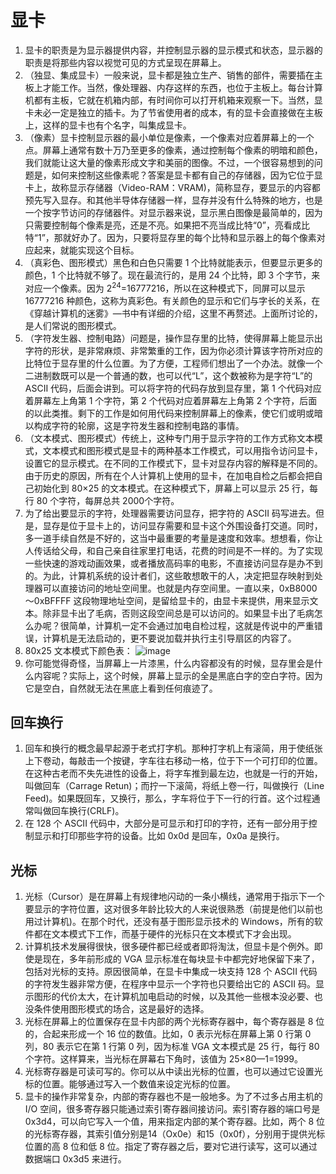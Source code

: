 # 显卡
1. 显卡的职责是为显示器提供内容，并控制显示器的显示模式和状态，显示器的职责是将那些内容以视觉可见的方式呈现在屏幕上。
2. （独显、集成显卡）一般来说，显卡都是独立生产、销售的部件，需要插在主板上才能工作。当然，像处理器、内存这样的东西，也位于主板上。每台计算机都有主板，它就在机箱内部，有时间你可以打开机箱来观察一下。当然，显卡未必一定是独立的插卡。为了节省使用者的成本，有的显卡会直接做在主板上，这样的显卡也有个名字，叫集成显卡。
3. （像素）显卡控制显示器的最小单位是像素，一个像素对应着屏幕上的一个点。屏幕上通常有数十万乃至更多的像素，通过控制每个像素的明暗和颜色，我们就能让这大量的像素形成文字和美丽的图像。不过，一个很容易想到的问题是，如何来控制这些像素呢？答案是显卡都有自己的存储器，因为它位于显卡上，故称显示存储器（Video-RAM：VRAM)，简称显存，要显示的内容都预先写入显存。和其他半导体存储器一样，显存并没有什么特殊的地方，也是一个按字节访问的存储器件。对显示器来说，显示黑白图像是最简单的，因为只需要控制每个像素是亮，还是不亮。如果把不亮当成比特“0”，亮看成比特“1”，那就好办了。因为，只要将显存里的每个比特和显示器上的每个像素对应起来，就能实现这个目标。
4. （真彩色、图形模式）黑色和白色只需要 1 个比特就能表示，但要显示更多的颜色，1 个比特就不够了。现在最流行的，是用 24 个比特，即 3 个字节，来对应一个像素。因为 2<sup>24</sup>=16777216，所以在这种模式下，同屏可以显示 16777216 种颜色，这称为真彩色。有关颜色的显示和它们与字长的关系，在《穿越计算机的迷雾》—书中有详细的介绍，这里不再赘述。上面所讨论的，是人们常说的图形模式。
5. （字符发生器、控制电路）问题是，操作显存里的比特，使得屏幕上能显示出字符的形状，是非常麻烦、非常繁重的工作，因为你必须计算该字符所对应的比特位于显存里的什么位置。为了方便，工程师们想出了一个办法。就像一个二进制数既可以是一个普通的数，也可以代“L”，这个数被称为是字符“L”的 ASCII 代码，后面会讲到。可以将字符的代码存放到显存里，第 1 个代码对应着屏幕左上角第 1 个字符，第 2 个代码对应着屏幕左上角第 2 个字符，后面的以此类推。剩下的工作是如何用代码来控制屏幕上的像素，使它们或明或暗以构成字符的轮廓，这是字符发生器和控制电路的事情。
6. （文本模式、图形模式）传统上，这种专门用于显示字符的工作方式称文本模式，文本模式和图形模式是显卡的两种基本工作模式，可以用指令访问显卡，设置它的显示模式。在不同的工作模式下，显卡对显存内容的解释是不同的。由于历史的原因，所有在个人计算机上使用的显卡，在加电自检之后都会把自己初始化到 80×25 的文本模式。在这种模式下，屏幕上可以显示 25 行，每行 80 个字符，每屏总共 2000个字符。
7. 为了给出要显示的字符，处理器需要访问显存，把字符的 ASCII 码写进去。但是，显存是位于显卡上的，访问显存需要和显卡这个外围设备打交道。同时，多一道手续自然是不好的，这当中最重要的考量是速度和效率。想想看，你让人传话给父母，和自己亲自往家里打电话，花费的时间是不一样的。为了实现一些快速的游戏动画效果，或者播放高码率的电影，不直接访问显存是办不到的。为此，计算机系统的设计者们，这些敢想敢干的人，决定把显存映射到处理器可以直接访问的地址空间里。也就是内存空间里。一直以来，0xB8000～0xBFFFF 这段物理地址空间，是留给显卡的，由显卡来提供，用来显示文本。除非显卡出了毛病，否则这段空间总是可以访问的。如果显卡出了毛病怎么办呢？很简单，计算机一定不会通过加电自检过程，这就是传说中的严重错误，计算机是无法启动的，更不要说加载并执行主引导扇区的内容了。
8. 80x25 文本模式下颜色表：
![image](https://user-images.githubusercontent.com/32811372/202855608-05083e3d-ab29-46d3-8156-6a25da5efead.png)
9. 你可能觉得奇怪，当屏幕上一片漆黑，什么内容都没有的时候，显存里会是什么内容呢？实际上，这个时候，屏幕上显示的全是黑底白字的空白字符。因为它是空白，自然就无法在黑底上看到任何痕迹了。

## 回车换行
1. 回车和换行的概念最早起源于老式打字机。那种打字机上有滚简，用于使纸张上下卷动，每敲击一个按键，字车往右移动一格，位于下一个可打印的位置。在这种古老而不失先进性的设备上，将字车推到最左边，也就是一行的开始，叫做回车（Carrage Retun)；而拧一下滚简，将纸上卷一行，叫做换行（Line Feed)。如果既回车，又换行，那么，字车将位于下一行的行首。这个过程通常叫做回车换行(CRLF)。
2. 在 128 个 ASCII 代码中，大部分是可显示和打印的字符，还有一部分用于控制显示和打印那些字符的设备。比如 0x0d 是回车，0x0a 是换行。

## 光标
1. 光标（Cursor）是在屏幕上有规律地闪动的一条小横线，通常用于指示下一个要显示的字符位置，这对很多年龄比较大的人来说很熟悉（前提是他们以前也用过计算机)。在那个时代，还没有基于图形显示技术的 Windows，所有的软件都在文本模式下工作，而基于硬件的光标只在文本模式下才会出现。
2. 计算机技术发展得很快，很多硬件都已经或者即将淘汰，但显卡是个例外。即使是现在，多年前形成的 VGA 显示标准在每块显卡中都完好地保留下来了，包括对光标的支持。原因很简单，在显卡中集成一块支持 128 个 ASCII 代码的字符发生器非常方便，在程序中显示一个字符也只要给出它的 ASCII 码。显示图形的代价太大，在计算机加电启动的时候，以及其他一些根本没必要、也没条件使用图形模式的场合，这是最好的选择。
3. 光标在屏幕上的位置保存在显卡内部的两个光标寄存器中，每个寄存器是 8 位的，合起来形成一个 16 位的数值。比如，0 表示光标在屏幕上第 0 行第 0 列，80 表示它在第 1 行第 0 列，因为标准 VGA 文本模式是 25 行，每行 80 个字符。这样算来，当光标在屏幕右下角时，该值为 25×80—1=1999。
4. 光标寄存器是可读可写的。你可以从中读出光标的位置，也可以通过它设置光标的位置。能够通过写入一个数值来设定光标的位置。
5. 显卡的操作非常复杂，内部的寄存器也不是一般地多。为了不过多占用主机的 I/O 空间，很多寄存器只能通过索引寄存器间接访问。索引寄存器的端口号是 0x3d4，可以向它写入一个值，用来指定内部的某个寄存器。比如，两个 8 位的光标寄存器，其索引值分别是14（Ox0e）和15（0x0f），分别用于提供光标位置的高 8 位和低 8 位。指定了寄存器之后，要对它进行读写，这可以通过数据端口 0x3d5 来进行。
